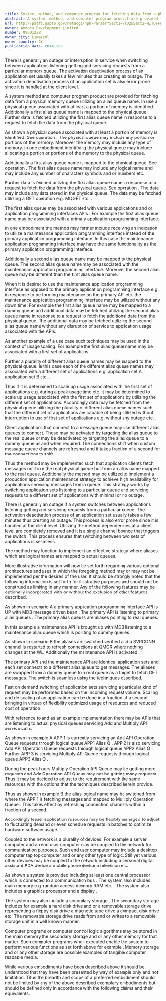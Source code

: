 ```yaml
---

title: System, method, and computer program for fetching data from a physical memory queue utilizing an alias queue name
abstract: A system, method, and computer program product are provided for fetching data from a physical memory queue utilizing an alias queue name. In use, a physical queue associated with at least a portion of memory is identified. Additionally, a first alias queue name is mapped to the physical queue. Further, data is fetched utilizing the first alias queue name in response to a request to fetch the data from the physical queue.
url: http://patft.uspto.gov/netacgi/nph-Parser?Sect1=PTO2&Sect2=HITOFF&p=1&u=%2Fnetahtml%2FPTO%2Fsearch-adv.htm&r=1&f=G&l=50&d=PALL&S1=09501228&OS=09501228&RS=09501228
owner: Amdocs Development Limited
number: 09501228
owner_city: Limassol
owner_country: CY
publication_date: 20141126
---
```

There is generally an outage or interruption in service when switching between applications listening getting and servicing requests from a particular memory queue. The activation deactivation process of an application set usually takes a few minutes thus creating an outage. The activation deactivation process of an application set is also error prone since it is handled at the client level.

A system method and computer program product are provided for fetching data from a physical memory queue utilizing an alias queue name. In use a physical queue associated with at least a portion of memory is identified. Additionally a first alias queue name is mapped to the physical queue. Further data is fetched utilizing the first alias queue name in response to a request to fetch the data from the physical queue.

As shown a physical queue associated with at least a portion of memory is identified. See operation . The physical queue may include any portion or portions of the memory. Moreover the memory may include any type of memory. In one embodiment identifying the physical queue may include allocating a portion or portions of the memory to the physical queue.

Additionally a first alias queue name is mapped to the physical queue. See operation . The first alias queue name may include any logical name and may include any number of characters symbols and or numbers etc.

Further data is fetched utilizing the first alias queue name in response to a request to fetch the data from the physical queue. See operation . The data may include any data stored in the physical queue. The data may be fetched utilizing a GET operation e.g. MQGET etc. .

The first alias queue may be associated with various applications and or application programming interfaces APIs . For example the first alias queue name may be associated with a primary application programming interface.

In one embodiment the method may further include receiving an indication to utilize a maintenance application programming interface instead of the primary application programming interface. In this case the maintenance application programming interface may have the same functionality as the primary application programming interface.

Additionally a second alias queue name may be mapped to the physical queue. The second alias queue name may be associated with the maintenance application programming interface. Moreover the second alias queue may be different than the first alias queue name.

When it is desired to use the maintenance application programming interface as opposed to the primary application programming interface e.g. in response to performing maintenance on the primary API etc. the maintenance application programming interface may be utilized without any down time. For example the first alias queue name may be mapped to a dummy queue and additional data may be fetched utilizing the second alias queue name in response to a request to fetch the additional data from the physical queue. The additional data may be fetched utilizing the second alias queue name without any disruption of service to application usage associated with the APIs.

As another example of a use case such techniques may be used in the context of usage scaling. For example the first alias queue name may be associated with a first set of applications.

Further a plurality of different alias queue names may be mapped to the physical queue. In this case each of the different alias queue names may associated with a different set of applications e.g. application set A application set B etc. .

Thus if it is determined to scale up usage associated with the first set of applications e.g. during a peak usage time etc. it may be determined to scale up usage associated with the first set of applications by utilizing the different set of applications. Accordingly data may be fetched from the physical queue utilizing the plurality of different alias queue names such that the different set of applications are capable of being utilized without interruption to use of first set of applications e.g. without any outage etc. .

Client applications that connect to a message queue may use different alias queues to connect. These may be activated by targeting the alias queue to the real queue or may be deactivated by targeting the alias queue to a dummy queue as and when required. The connections shift when custom message queue channels are refreshed and it takes fraction of a second for the connections to shift.

Thus the method may be implemented such that application clients fetch messages not from the real physical queue but from an alias name mapped to the real queue. Additionally the method may be utilized to implement a production application maintenance strategy to achieve high availability for applications servicing messages from a queue. This strategy works by switching application sets listening to a particular queue and servicing requests to a different set of applications with minimal or no outage.

There is generally an outage if a system switches between applications listening getting and servicing requests from a particular queue. The activation deactivation process of an application set usually takes a few minutes thus creating an outage. This process is also error prone since it is handled at the client level. Utilizing the method dependencies at a client level are completely removed and it is a single channel bounce that triggers the switch. This process ensures that switching between two sets of applications is seamless.

The method may function to implement an effective strategy where aliases which are logical names are mapped to actual queues.

More illustrative information will now be set forth regarding various optional architectures and uses in which the foregoing method may or may not be implemented per the desires of the user. It should be strongly noted that the following information is set forth for illustrative purposes and should not be construed as limiting in any manner. Any of the following features may be optionally incorporated with or without the exclusion of other features described.

As shown in scenario A a primary application programming interface API is UP with MDB message driven bean . The primary API is listening to primary alias queues . The primary alias queues are aliases pointing to real queues.

In this example a maintenance API is brought up with MDB listening to a maintenance alias queue which is pointing to dummy queues .

As shown in scenario B the aliases are switched verified and a SVRCONN channel is restarted to refresh connections at QMGR where nothing changes at the WL. Additionally the maintenance API is activated.

The primary API and the maintenance API are identical application sets and each set connects to a different alias queue to get messages. The aliases are swapped from a dummy queue to a real queue as a target to fetch GET messages. The switch is seamless using the techniques described.

Fast on demand switching of application sets servicing a particular kind of request may be performed based on the incoming request volume. Scaling and de scaling of an application can be done in a fraction of a second bringing in virtues of flexibility optimized usage of resources and reduced cost of operation.

With reference to and as an example implementation there may be APIs that are listening to actual physical queues servicing Add and Multiply API service calls.

As shown in example A APP 1 is currently servicing an Add API Operation Queue requests through logical queue APP1 Alias Q . APP 2 is also servicing Add API Operation Queue requests through logical queue APP2 Alias Q . Further APP 3 is servicing Multiply API Queue requests through logical queue APP3 Alias Q .

During the peak hours Multiply Operation API Queue may be getting more requests and Add Operation API Queue may not be getting many requests. Thus it may be decided to adjust to the requirement with the same resources with the options that the techniques described herein provide.

Thus as shown in example B the alias logical name may be switched from where the APP 1 is fetching messages and mapped to Multiply Operation Queue . This takes effect by refreshing connection channels within a fraction of a second.

Accordingly lesser application resources may be flexibly managed to adjust to fluctuating demand or even schedule requests in batches to optimize hardware software usage.

Coupled to the network is a plurality of devices. For example a server computer and an end user computer may be coupled to the network for communication purposes. Such end user computer may include a desktop computer tap top computer and or any other type of logic. Still yet various other devices may be coupled to the network including a personal digital assistant PDA device a mobile phone device a television etc.

As shown a system is provided including at least one central processor which is connected to a communication bus . The system also includes main memory e.g. random access memory RAM etc. . The system also includes a graphics processor and a display .

The system may also include a secondary storage . The secondary storage includes for example a hard disk drive and or a removable storage drive representing a floppy disk drive a magnetic tape drive a compact disk drive etc. The removable storage drive reads from and or writes to a removable storage unit in a well known manner.

Computer programs or computer control logic algorithms may be stored in the main memory the secondary storage and or any other memory for that matter. Such computer programs when executed enable the system to perform various functions as set forth above for example . Memory storage and or any other storage are possible examples of tangible computer readable media.

While various embodiments have been described above it should be understood that they have been presented by way of example only and not limitation. Titus the breadth and scope of a preferred embodiment should not be limited by any of the above described exemplary embodiments but should be defined only in accordance with the following claims and their equivalents.

